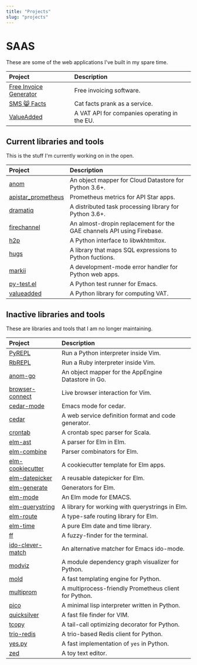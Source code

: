 ```yaml
---
title: "Projects"
slug: "projects"
---
```


# SAAS

These are some of the web applications I've built in my spare time.

| Project                       | Description                                  |
| :---                          | :---                                         |
| [Free Invoice Generator][fig] | Free invoicing software.                     |
| [SMS 😸 Facts][smscatfacts]  | Cat facts prank as a service.                |
| [ValueAdded][valueadded.io]   | A VAT API for companies operating in the EU. |

[fig]: https://free-invoice-generator.com
[smscatfacts]: https://smscatfacts.com
[valueadded.io]: https://valueadded.io


## Current libraries and tools

This is the stuff I'm currently working on in the open.

| Project                    | Description                                                           |
| :---                       | :---                                                                  |
| [anom][anom-py]            | An object mapper for Cloud Datastore for Python 3.6+.                 |
| [apistar_prometheus]       | Prometheus metrics for API Star apps.                                 |
| [dramatiq]                 | A distributed task processing library for Python 3.6+.                |
| [firechannel]              | An almost-dropin replacement for the GAE channels API using Firebase. |
| [h2p][h2p]                 | A Python interface to libwkhtmltox.                                   |
| [hugs][hugs]               | A library that maps SQL expressions to Python fuctions.               |
| [markii][markii]           | A development-mode error handler for Python web apps.                 |
| [py-test.el][pytest]       | A Python test runner for Emacs.                                       |
| [valueadded][valueadded]   | A Python library for computing VAT.                                   |


## Inactive libraries and tools

These are libraries and tools that I am no longer maintaining.

| Project                          | Description                                           |
| :---                             | :---                                                  |
| [PyREPL][pyrepl]                 | Run a Python interpreter inside Vim.                  |
| [RbREPL][rbrepl]                 | Run a Ruby interpreter inside Vim.                    |
| [anom-go][anom]                  | An object mapper for the AppEngine Datastore in Go.   |
| [browser-connect][bc]            | Live browser interaction for Vim.                     |
| [cedar-mode][cedar-mode]         | Emacs mode for cedar.                                 |
| [cedar][cedar]                   | A web service definition format and code generator.   |
| [crontab][crontab]               | A crontab spec parser for Scala.                      |
| [elm-ast][ast]                   | A parser for Elm in Elm.                              |
| [elm-combine][combine]           | Parser combinators for Elm.                           |
| [elm-cookiecutter][cookiecutter] | A cookiecutter template for Elm apps.                 |
| [elm-datepicker][datepicker]     | A reusable datepicker for Elm.                        |
| [elm-generate][generate]         | Generators for Elm.                                   |
| [elm-mode][elmmode]              | An Elm mode for EMACS.                                |
| [elm-querystring][querystring]   | A library for working with querystrings in Elm.       |
| [elm-route][route]               | A type-safe routing library for Elm.                  |
| [elm-time][time]                 | A pure Elm date and time library.                     |
| [ff][ff]                         | A fuzzy-finder for the terminal.                      |
| [ido-clever-match][icm]          | An alternative matcher for Emacs ido-mode.            |
| [modviz][modviz]                 | A module dependency graph visualizer for Python.      |
| [mold][mold]                     | A fast templating engine for Python.                  |
| [multiprom][multiprom]           | A multiprocess-friendly Prometheus client for Python. |
| [pico][pico]                     | A minimal lisp interpreter written in Python.         |
| [quicksilver][quicksilver]       | A fast file finder for VIM.                           |
| [tcopy][tcopy]                   | A tail-call optimizing decorator for Python.          |
| [trio-redis][trio-redis]         | A trio-based Redis client for Python.                 |
| [yes.py][yes]                    | A fast implementation of `yes` in Python.             |
| [zed][zed]                       | A toy text editor.                                    |


[anom-py]: https://anom.defn.io
[anom]: https://github.com/Bogdanp/anom
[apistar_prometheus]: https://github.com/Bogdanp/apistar_prometheus
[ast]: https://github.com/Bogdanp/elm-ast
[bc]: https://github.com/Bogdanp/browser-connect.vim
[cedar-mode]: https://github.com/Bogdanp/cedar-mode
[cedar]: https://github.com/Bogdanp/cedar
[combine]: https://github.com/Bogdanp/elm-combine
[cookiecutter]: https://github.com/Bogdanp/elm-cookiecutter
[crontab]: https://github.com/Bogdanp/crontab
[datepicker]: https://github.com/Bogdanp/elm-datepicker
[dramatiq]: https://dramatiq.io
[elmmode]: https://github.com/jcollard/elm-mode
[firechannel]: https://github.com/LeadPages/firechannel
[ff]: https://github.com/Bogdanp/ff
[generate]: https://github.com/Bogdanp/elm-generate
[h2p]: https://github.com/Bogdanp/h2p
[hugs]: https://github.com/Bogdanp/hugs
[icm]: https://github.com/Bogdanp/ido-clever-match
[markii]: https://github.com/Bogdanp/markii
[modviz]: https://github.com/Bogdanp/modviz
[mold]: https://github.com/Bogdanp/mold
[multiprom]: https://github.com/Bogdanp/multiprom
[pico]: https://github.com/Bogdanp/pico
[pyrepl]: https://github.com/Bogdanp/pyrepl.vim
[pytest]: https://github.com/Bogdanp/py-test.el
[querystring]: https://github.com/Bogdanp/elm-querystring
[quicksilver]: https://github.com/Bogdanp/quicksilver.vim
[rbrepl]: https://github.com/Bogdanp/rbrepl.vim
[repos]: https://github.com/Bogdanp/repositories
[route]: https://github.com/Bogdanp/elm-route
[tcopy]: https://github.com/Bogdanp/tcopy
[time]: https://github.com/Bogdanp/elm-time
[trio-redis]: https://github.com/Bogdanp/trio-redis
[valueadded]: https://github.com/valueadded/valueadded-python
[yes]: https://github.com/Bogdanp/yes.py
[zed]: https://github.com/Bogdanp/zed
